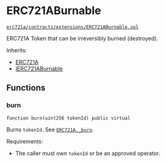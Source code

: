 # ERC721ABurnable

[`erc721a/contracts/extensions/ERC721ABurnable.sol`](https://github.com/chiru-labs/ERC721A/blob/main/contracts/extensions/ERC721ABurnable.sol)

ERC721A Token that can be irreversibly burned (destroyed).

Inherits:

- [ERC721A](erc721a.md)
- [IERC721ABurnable](interfaces.md#ierc721aburnable) 

## Functions

### burn

```solidity
function burn(uint256 tokenId) public virtual
```

Burns `tokenId`. See [`ERC721A._burn`](erc721a.md#_burn).

Requirements:

- The caller must own `tokenId` or be an approved operator.

